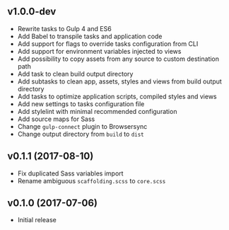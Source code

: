 v1.0.0-dev
-------------------
- Rewrite tasks to Gulp 4 and ES6
- Add Babel to transpile tasks and application code
- Add support for flags to override tasks configuration from CLI
- Add support for environment variables injected to views
- Add possibility to copy assets from any source to custom destination path
- Add task to clean build output directory
- Add subtasks to clean app, assets, styles and views from build output directory
- Add tasks to optimize application scripts, compiled styles and views 
- Add new settings to tasks configuration file
- Add stylelint with minimal recommended configuration
- Add source maps for Sass
- Change `gulp-connect` plugin to Browsersync
- Change output directory from `build` to `dist`


v0.1.1 (2017-08-10)
-------------------
- Fix duplicated Sass variables import
- Rename ambiguous `scaffolding.scss` to `core.scss`


v0.1.0 (2017-07-06)
-------------------
- Initial release

